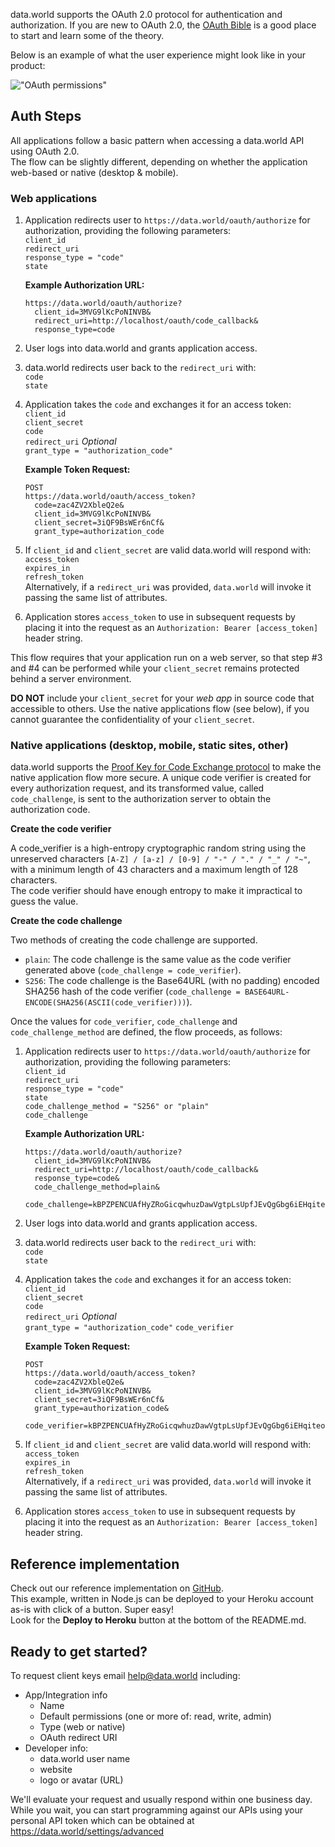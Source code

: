 data.world supports the OAuth 2.0 protocol for authentication and authorization. If you are new to 
OAuth 2.0, the [OAuth Bible](http://oauthbible.com/) is a good place to start and learn some of the 
theory.

Below is an example of what the user experience might look like in your product:

!["OAuth permissions"](https://cdn.filepicker.io/api/file/mENafdaJRPKrdZo8p93y "Permissions")

## Auth Steps

All applications follow a basic pattern when accessing a data.world API using OAuth 2.0.  
The flow can be slightly different, depending on whether the application web-based or native (desktop & mobile).

### Web applications

1. Application redirects user to `https://data.world/oauth/authorize` for authorization, providing the following parameters:  
  `client_id`  
  `redirect_uri`  
  `response_type = "code"`  
  `state`

    **Example Authorization URL:**  
    ```
    https://data.world/oauth/authorize?
      client_id=3MVG9lKcPoNINVB&
      redirect_uri=http://localhost/oauth/code_callback&
      response_type=code
    ```

2. User logs into data.world and grants application access.  

3. data.world redirects user back to the `redirect_uri` with:  
  `code`  
  `state`

4. Application takes the `code` and exchanges it for an access token:  
  `client_id`  
  `client_secret`  
  `code`  
  `redirect_uri` *Optional*  
  `grant_type = "authorization_code"`  

    **Example Token Request:**
    ```
    POST
    https://data.world/oauth/access_token?
      code=zac4ZV2XbleQ2e&
      client_id=3MVG9lKcPoNINVB&
      client_secret=3iQF9BsWEr6nCf&
      grant_type=authorization_code
    ```

5. If `client_id` and `client_secret` are valid data.world will respond with:  
  `access_token`  
  `expires_in`  
  `refresh_token`  
  Alternatively, if a `redirect_uri` was provided, `data.world` will invoke it passing the same list of attributes.

6. Application stores `access_token` to use in subsequent requests by placing it into the request as an `Authorization: Bearer [access_token]` header string.

This flow requires that your application run on a web server, so that step #3 and #4 can be performed while your `client_secret` remains protected behind a server environment.

**DO NOT** include your `client_secret` for your *web app* in source code that accessible to others. Use the native applications flow (see below), if you cannot guarantee the confidentiality of your `client_secret`.

### Native applications (desktop, mobile, static sites, other)

data.world supports the [Proof Key for Code Exchange protocol](https://tools.ietf.org/html/rfc7636) to make the native application flow more secure. 
A unique code verifier is created for every authorization request, and its transformed value, called `code_challenge`, is sent to the authorization server to obtain the authorization code.

**Create the code verifier**

A code_verifier is a high-entropy cryptographic random string using the unreserved characters `[A-Z] / [a-z] / [0-9] / "-" / "." / "_" / "~"`, with a minimum length of 43 characters and a maximum length of 128 characters.  
The code verifier should have enough entropy to make it impractical to guess the value.

**Create the code challenge**

Two methods of creating the code challenge are supported.

- `plain`: The code challenge is the same value as the code verifier generated above (`code_challenge = code_verifier`).
- `S256`: The code challenge is the Base64URL (with no padding) encoded SHA256 hash of the code verifier (`code_challenge = BASE64URL-ENCODE(SHA256(ASCII(code_verifier)))`).

Once the values for `code_verifier`, `code_challenge` and `code_challenge_method` are defined, the flow proceeds, as follows:

1. Application redirects user to `https://data.world/oauth/authorize` for authorization, providing the following parameters:  
  `client_id`  
  `redirect_uri`  
  `response_type = "code"`  
  `state`  
  `code_challenge_method = "S256" or "plain"`  
  `code_challenge`

    **Example Authorization URL:**  
    ```
    https://data.world/oauth/authorize?
      client_id=3MVG9lKcPoNINVB&
      redirect_uri=http://localhost/oauth/code_callback&
      response_type=code&
      code_challenge_method=plain&
      code_challenge=kBPZPENCUAfHyZRoGicqwhuzDawVgtpLsUpfJEvQgGbg6iEHqiteoDjrtgaErwEJ
    ```

2. User logs into data.world and grants application access.  

3. data.world redirects user back to the `redirect_uri` with:  
  `code`  
  `state`

4. Application takes the `code` and exchanges it for an access token:  
  `client_id`  
  `client_secret`  
  `code`  
  `redirect_uri` *Optional*  
  `grant_type = "authorization_code"`
  `code_verifier`

    **Example Token Request:**
    ```
    POST
    https://data.world/oauth/access_token?
      code=zac4ZV2XbleQ2e&
      client_id=3MVG9lKcPoNINVB&
      client_secret=3iQF9BsWEr6nCf&
      grant_type=authorization_code&
      code_verifier=kBPZPENCUAfHyZRoGicqwhuzDawVgtpLsUpfJEvQgGbg6iEHqiteoDjrtgaErwEJ
    ```

5. If `client_id` and `client_secret` are valid data.world will respond with:  
  `access_token`  
  `expires_in`  
  `refresh_token`  
  Alternatively, if a `redirect_uri` was provided, `data.world` will invoke it passing the same list of attributes.

6. Application stores `access_token` to use in subsequent requests by placing it into the request as an `Authorization: Bearer [access_token]` header string.

## Reference implementation

Check out our reference implementation on [GitHub](https://github.com/datadotworld/connector-oauth).   
This example, written in Node.js can be deployed to your Heroku account as-is with click of a button. Super easy!  
Look for the **Deploy to Heroku** button at the bottom of the README.md.

## Ready to get started?

To request client keys email <help@data.world> including:
 - App/Integration info
   - Name
   - Default permissions (one or more of: read, write, admin)
   - Type (web or native)
   - OAuth redirect URI
 - Developer info:
   - data.world user name
   - website
   - logo or avatar (URL)

We'll evaluate your request and usually respond within one business day.
While you wait, you can start programming against our APIs using your personal API token which can be obtained at <https://data.world/settings/advanced>